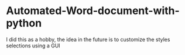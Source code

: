 # Automated-Word-document-with-python
I did this as a hobby, the idea in the future is to customize the styles selections using a GUI
